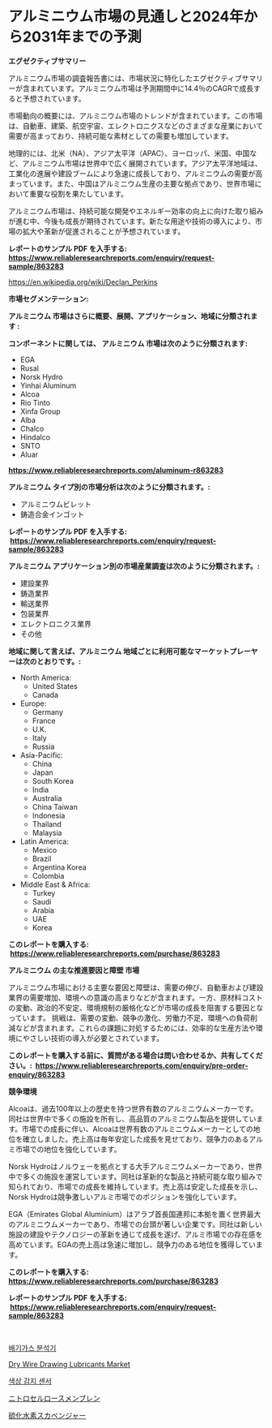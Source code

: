 <p><h1>アルミニウム市場の見通しと2024年から2031年までの予測</h1></p><p><strong>エグゼクティブサマリー</strong></p>
<p><p>アルミニウム市場の調査報告書には、市場状況に特化したエグゼクティブサマリーが含まれています。アルミニウム市場は予測期間中に14.4％のCAGRで成長すると予想されています。</p><p>市場動向の概要には、アルミニウム市場のトレンドが含まれています。この市場は、自動車、建築、航空宇宙、エレクトロニクスなどのさまざまな産業において需要が高まっており、持続可能な素材としての需要も増加しています。</p><p>地理的には、北米（NA）、アジア太平洋（APAC）、ヨーロッパ、米国、中国など、アルミニウム市場は世界中で広く展開されています。アジア太平洋地域は、工業化の進展や建設ブームにより急速に成長しており、アルミニウムの需要が高まっています。また、中国はアルミニウム生産の主要な拠点であり、世界市場において重要な役割を果たしています。</p><p>アルミニウム市場は、持続可能な開発やエネルギー効率の向上に向けた取り組みが進む中、今後も成長が期待されています。新たな用途や技術の導入により、市場の拡大や革新が促進されることが予想されています。</p></p>
<p><strong>レポートのサンプル PDF を入手する: <a href="https://www.reliableresearchreports.com/enquiry/request-sample/863283">https://www.reliableresearchreports.com/enquiry/request-sample/863283</a></strong></p>
<p><a href="https://en.wikipedia.org/wiki/Declan_Perkins">https://en.wikipedia.org/wiki/Declan_Perkins</a></p>
<p><strong>市場セグメンテーション:</strong></p>
<p><strong> アルミニウム 市場はさらに概要、展開、アプリケーション、地域に分類されます :</strong></p>
<p><strong>コンポーネントに関しては、 アルミニウム 市場は次のように分類されます: &nbsp;</strong></p>
<p><ul><li>EGA</li><li>Rusal</li><li>Norsk Hydro</li><li>Yinhai Aluminum</li><li>Alcoa</li><li>Rio Tinto</li><li>Xinfa Group</li><li>Alba</li><li>Chalco</li><li>Hindalco</li><li>SNTO</li><li>Aluar</li></ul></p>
<p><strong><a href="https://www.reliableresearchreports.com/aluminum-r863283">https://www.reliableresearchreports.com/aluminum-r863283</a></strong></p>
<p><strong> アルミニウム タイプ別の市場分析は次のように分類されます。:</strong></p>
<p><ul><li>アルミニウムビレット</li><li>鋳造合金インゴット</li></ul></p>
<p><strong>レポートのサンプル PDF を入手する: &nbsp;<a href="https://www.reliableresearchreports.com/enquiry/request-sample/863283">https://www.reliableresearchreports.com/enquiry/request-sample/863283</a></strong></p>
<p><strong> アルミニウム アプリケーション別の市場産業調査は次のように分類されます。:</strong></p>
<p><ul><li>建設業界</li><li>鋳造業界</li><li>輸送業界</li><li>包装業界</li><li>エレクトロニクス業界</li><li>その他</li></ul></p>
<p><strong>地域に関して言えば、アルミニウム 地域ごとに利用可能なマーケットプレーヤーは次のとおりです。:</strong></p>
<p><ul>
    <li>
        North America:
        <ul>
            <li>United States</li>
            <li>Canada</li>
        </ul>
    </li>
    <li>
        Europe:
        <ul>
            <li>Germany</li>
            <li>France</li>
            <li>U.K.</li>
            <li>Italy</li>
            <li>Russia</li>
        </ul>
    </li>
    <li>
        Asia-Pacific:
        <ul>
            <li>China</li>
            <li>Japan</li>
            <li>South Korea</li>
            <li>India</li>
            <li>Australia</li>
            <li>China Taiwan</li>
            <li>Indonesia</li>
            <li>Thailand</li>
            <li>Malaysia</li>
        </ul>
    </li>
    <li>
        Latin America:
        <ul>
            <li>Mexico</li>
            <li>Brazil</li>
            <li>Argentina Korea</li>
            <li>Colombia</li>
        </ul>
    </li>
    <li>
        Middle East & Africa:
        <ul>
            <li>Turkey</li>
            <li>Saudi</li>
            <li>Arabia</li>
            <li>UAE</li>
            <li>Korea</li>
        </ul>
    </li>
    </ul></p>
<p><strong>このレポートを購入する: &nbsp;<a href="https://www.reliableresearchreports.com/purchase/863283">https://www.reliableresearchreports.com/purchase/863283</a></strong></p>
<p><strong>アルミニウム の主な推進要因と障壁 市場</strong></p>
<p><p>アルミニウム市場における主要な要因と障壁は、需要の伸び、自動車および建設業界の需要増加、環境への意識の高まりなどが含まれます。一方、原材料コストの変動、政治的不安定、環境規制の厳格化などが市場の成長を阻害する要因となっています。 挑戦は、需要の変動、競争の激化、労働力不足、環境への負荷削減などが含まれます。これらの課題に対処するためには、効率的な生産方法や環境にやさしい技術の導入が必要とされています。</p></p>
<p><strong>このレポートを購入する前に、質問がある場合は問い合わせるか、共有してください。:&nbsp; <a href="https://www.reliableresearchreports.com/enquiry/pre-order-enquiry/863283">https://www.reliableresearchreports.com/enquiry/pre-order-enquiry/863283</a></strong></p>
<p><strong>競争環境</strong></p>
<p><p>Alcoaは、過去100年以上の歴史を持つ世界有数のアルミニウムメーカーです。同社は世界中で多くの施設を所有し、高品質のアルミニウム製品を提供しています。市場での成長に伴い、Alcoaは世界有数のアルミニウムメーカーとしての地位を確立しました。売上高は毎年安定した成長を見せており、競争力のあるアルミ市場での地位を強化しています。</p><p>Norsk Hydroはノルウェーを拠点とする大手アルミニウムメーカーであり、世界中で多くの施設を運営しています。同社は革新的な製品と持続可能な取り組みで知られており、市場での成長を維持しています。売上高は安定した成長を示し、Norsk Hydroは競争激しいアルミ市場でのポジションを強化しています。</p><p>EGA（Emirates Global Aluminium）はアラブ首長国連邦に本拠を置く世界最大のアルミニウムメーカーであり、市場での台頭が著しい企業です。同社は新しい施設の建設やテクノロジーの革新を通じて成長を遂げ、アルミ市場での存在感を高めています。EGAの売上高は急速に増加し、競争力のある地位を獲得しています。</p></p>
<p><strong>このレポートを購入する: &nbsp; <a href="https://www.reliableresearchreports.com/purchase/863283">https://www.reliableresearchreports.com/purchase/863283</a></strong></p>
<p><strong>レポートのサンプル PDF を入手する: &nbsp;<a href="https://www.reliableresearchreports.com/enquiry/request-sample/863283">https://www.reliableresearchreports.com/enquiry/request-sample/863283</a></strong><strong></strong></p>
<p>&nbsp;</p>
<p><p><a href="https://github.com/LuckeyCorbin/Market-Research-Report-List-2/blob/main/841192324221.md">배기가스 분석기</a></p><p><a href="https://github.com/ORAZITOM/Market-Research-Report-List-1/blob/main/dry-wire-drawing-lubricants-market.md">Dry Wire Drawing Lubricants Market</a></p><p><a href="https://github.com/shampaakter36/Market-Research-Report-List-2/blob/main/907126224220.md">색상 감지 센서</a></p><p><a href="https://github.com/TerrellConn/Market-Research-Report-List-2/blob/main/819303417357.md">ニトロセルロースメンブレン</a></p><p><a href="https://github.com/RandallRunte2023/Market-Research-Report-List-2/blob/main/383366117358.md">硫化水素スカベンジャー</a></p></p>